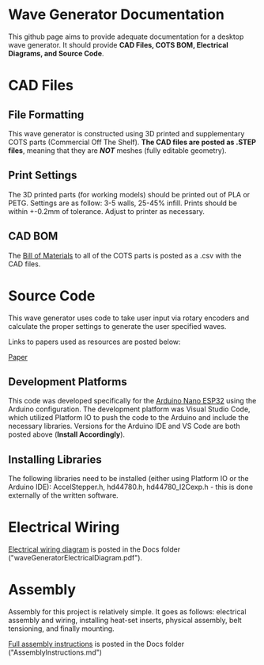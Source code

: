 # Wave Generator Documentation

This github page aims to provide adequate documentation for a desktop wave generator. It should provide **CAD Files, COTS BOM, Electrical Diagrams, and Source Code**. 

# CAD Files

## File Formatting

This wave generator is constructed using 3D printed and supplementary COTS parts (Commercial Off The Shelf). **The CAD files are posted as .STEP files**, meaning that they are ***NOT*** meshes (fully editable geometry). 

## Print Settings

The 3D printed parts (for working models) should be printed out of PLA or PETG. Settings are as follow: 3-5 walls, 25-45% infill. Prints should be within +-0.2mm of tolerance. Adjust to printer as necessary. 

## CAD BOM

The [Bill of Materials](https://github.com/ckoh27Punahou/waveGenerator/blob/main/DocsWave%20Generator%20BOM%20Final%20-%20Wave%20Generator%20BOM.csv) to all of the COTS parts is posted as a .csv with the CAD files. 

# Source Code

This wave generator uses code to take user input via rotary encoders and calculate the proper settings to generate the user specified waves. 

Links to papers used as resources are posted below: 

[Paper](https://google.com)

## Development Platforms

This code was developed specifically for the [Arduino Nano ESP32](https://store.arduino.cc/products/nano-esp32-with-headers?srsltid=AfmBOoobrec-nGruFs_-Y9yvGQ6Ko73yMo6Cp1iv4HudvSx1w5w5968Y) using the Arduino configuration. The development platform was Visual Studio Code, which utilized Platform IO to push the code to the Arduino and include the necessary libraries. Versions for the Arduino IDE and VS Code are both posted above (**Install Accordingly**). 

## Installing Libraries

The following libraries need to be installed (either using Platform IO or the Arduino IDE): AccelStepper.h, hd44780.h, hd44780_I2Cexp.h - this is done externally of the written software. 

# Electrical Wiring

[Electrical wiring diagram](https://github.com/ckoh27Punahou/waveGenerator/blob/main/Docs/waveGeneratorElectricalDiagram.pdf) is posted in the Docs folder ("waveGeneratorElectricalDiagram.pdf"). 

# Assembly

Assembly for this project is relatively simple. It goes as follows: electrical assembly and wiring, installing heat-set inserts, physical assembly, belt tensioning, and finally mounting. 

[Full assembly instructions](https://github.com/ckoh27Punahou/waveGenerator/blob/main/Docs/AssemblyInstructions.md) is posted in the Docs folder ("AssemblyInstructions.md")